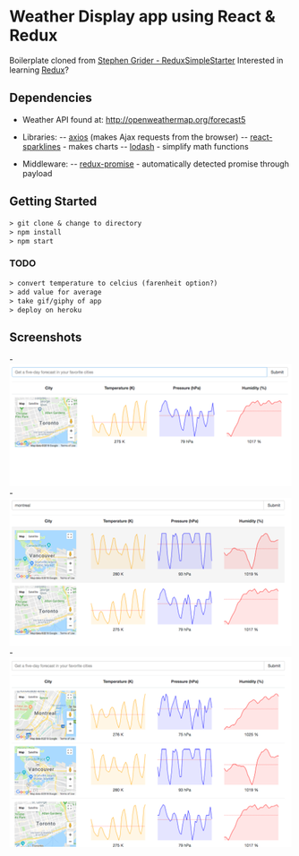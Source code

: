 # Weather Display app using React & Redux

Boilerplate cloned from [Stephen Grider - ReduxSimpleStarter](https://github.com/StephenGrider/ReduxSimpleStarter.git)
Interested in learning [Redux](https://www.udemy.com/react-redux/)?

## Dependencies
- Weather API found at: http://openweathermap.org/forecast5

- Libraries:
-- [axios](https://github.com/axios/axios) (makes Ajax requests from the browser)
-- [react-sparklines](https://github.com/borisyankov/react-sparklines) - makes charts
-- [lodash](https://lodash.com/) - simplify math functions

- Middleware: 
-- [redux-promise](https://www.npmjs.com/package/redux-promise) - automatically detected promise through payload

## Getting Started

```
> git clone & change to directory
> npm install
> npm start
```

### TODO

```
> convert temperature to celcius (farenheit option?)
> add value for average
> take gif/giphy of app
> deploy on heroku
```
## Screenshots

  -![1](https://github.com/MeaganBlais/weatherDisplay/blob/master/images/1.png)
  -![2](https://github.com/MeaganBlais/weatherDisplay/blob/master/images/2.png)
  -![3](https://github.com/MeaganBlais/weatherDisplay/blob/master/images/3.png)